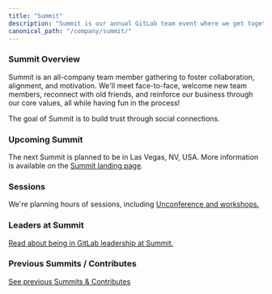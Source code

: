 ```yaml
---
title: "Summit"
description: "Summit is our annual GitLab team event where we get together to interact with one another and cultivate our community."
canonical_path: "/company/summit/"
---
```


### Summit Overview

Summit is an all-company team member gathering to foster collaboration, alignment, and motivation. We'll meet face-to-face, welcome new team members, reconnect with old friends, and reinforce our business through our core values, all while having fun in the process!

The goal of Summit is to build trust through social connections.

### Upcoming Summit

The next Summit is planned to be in Las Vegas, NV, USA. More information is available on the [Summit landing page](https://about.gitlab.com/events/summit-las-vegas/).

### Sessions

We're planning hours of sessions, including [Unconference and workshops.](/handbook/company/summit/unconference)

### Leaders at Summit

[Read about being in GitLab leadership at Summit.](/handbook/company/summit/leadership/)

### Previous Summits / Contributes

[See previous Summits & Contributes](https://about.gitlab.com/company/culture/contribute/previous/)
